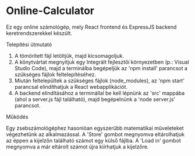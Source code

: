 # Online-Calculator
 Ez egy online számológép, mely React frontend és ExpressJS backend keretrendszerekkel készült.

Telepítési útmutató

1. A tömörített fájl letöltjük, majd kicsomagoljuk.
2. A könytvártat megnyitjuk egy Integrált fejlesztői környezetben (p.: Visual Studio Code), majd a terminálba begépeljük az 'npm install' parancsot a szükséges fájlok  feltelepítéséhez.
3. Miután feltelepültek a szükséges fájlok (node_modules), az 'npm start' parancsal elindíthatjuk a React webapplikációt.
4. A backend elindításához a terminállal be kell lépnünk az 'src' mappába (ahol a server.js fájl található), majd begépelnünk a 'node server.js' parancsot.

Működés

Egy zsebszámológéphez hasonlóan egyszerűbb matematikai műveleteket végezhetünk az alkalmazással.
A 'Store' gombot megnyomva eltárolhatjuk az éppen a kijelzőn található számot egy külső fájlba.
A 'Load in' gombot megnyomva a már eltárolt számot újra kiírhatjuk a kijelzőre.
